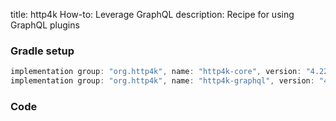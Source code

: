 title: http4k How-to: Leverage GraphQL
description: Recipe for using GraphQL plugins 

### Gradle setup

```groovy
implementation group: "org.http4k", name: "http4k-core", version: "4.22.0.1"
implementation group: "org.http4k", name: "http4k-graphql", version: "4.22.0.1"
```

### Code [<img class="octocat"/>](https://github.com/http4k/http4k/blob/master/src/docs/guide/howto/leverage_graphql/example.kt)

<script src="https://gist-it.appspot.com/https://github.com/http4k/http4k/blob/master/src/docs/guide/howto/leverage_graphql/example.kt"></script>
